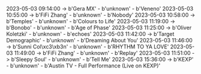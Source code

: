 2023-05-03 09:14:00 -> b'Gera MX' - b'unknown' - b'Veneno'
2023-05-03 10:55:00 -> b'FiFi Zhang' - b'unknown' - b'Nobody'
2023-05-03 10:58:00 -> b'Temples' - b'unknown' - b'Colours to Life'
2023-05-03 11:19:00 -> b'Bonobo' - b'unknown' - b'Age of Phase'
2023-05-03 11:25:00 -> b'Oliver Koletzki' - b'unknown' - b'echoes'
2023-05-03 11:42:00 -> b'Target Demographic' - b'unknown' - b'Dreaming About You'
2023-05-03 11:46:00 -> b'Sunni Col\xc3\xb3n' - b'unknown' - b'RHYTHM TO YA LOVE'
2023-05-03 11:49:00 -> b'FiFi Zhang' - b'unknown' - b'Replay'
2023-05-03 11:51:00 -> b'Sleepy Soul' - b'unknown' - b'Tell Me'
2023-05-03 15:36:00 -> b'KEXP' - b'unknown' - b'Austin TV - Full Performance (Live on KEXP)'

